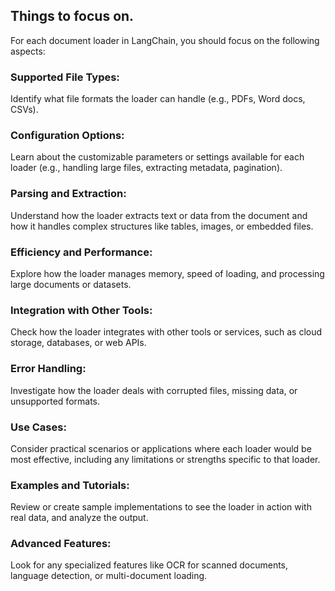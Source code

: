 ## Things to focus on.
For each document loader in LangChain, you should focus on the following aspects:

### Supported File Types:
Identify what file formats the loader can handle (e.g., PDFs, Word docs, CSVs).

### Configuration Options:
Learn about the customizable parameters or settings available for each loader (e.g., handling large files, extracting metadata, pagination).

### Parsing and Extraction:
Understand how the loader extracts text or data from the document and how it handles complex structures like tables, images, or embedded files.

### Efficiency and Performance:
Explore how the loader manages memory, speed of loading, and processing large documents or datasets.

### Integration with Other Tools:
Check how the loader integrates with other tools or services, such as cloud storage, databases, or web APIs.

### Error Handling:
Investigate how the loader deals with corrupted files, missing data, or unsupported formats.

### Use Cases:
Consider practical scenarios or applications where each loader would be most effective, including any limitations or strengths specific to that loader.

### Examples and Tutorials:
Review or create sample implementations to see the loader in action with real data, and analyze the output.

### Advanced Features:
Look for any specialized features like OCR for scanned documents, language detection, or multi-document loading.